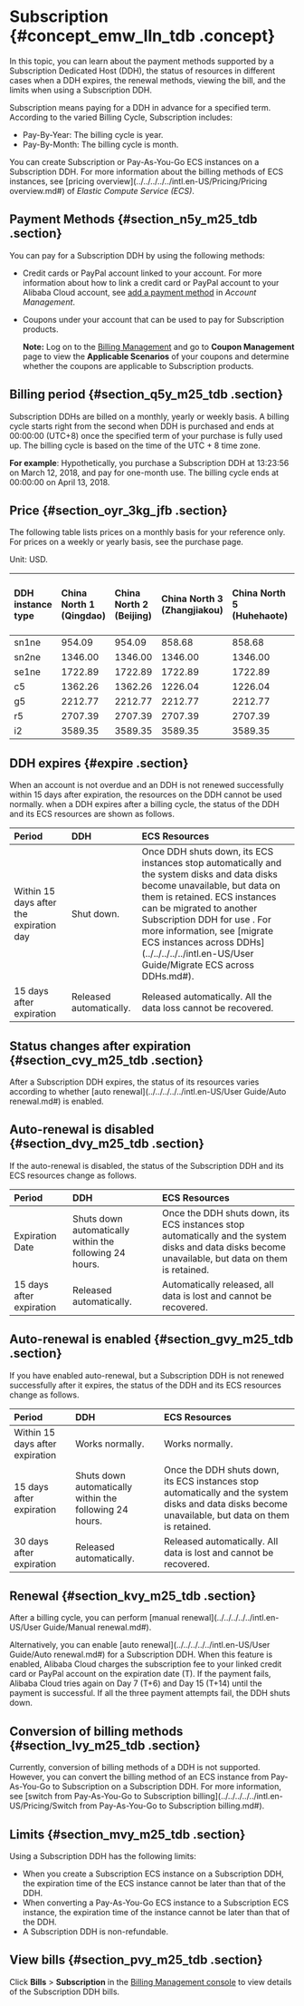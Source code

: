 # Subscription {#concept_emw_lln_tdb .concept}

In this topic, you can learn about the payment methods supported by a Subscription Dedicated Host \(DDH\), the status of resources in different cases when a DDH expires, the renewal methods, viewing the bill, and the limits when using a Subscription DDH.

Subscription means paying for a DDH in advance for a specified term. According to the varied Billing Cycle, Subscription includes:

-   Pay-By-Year: The billing cycle is year.
-   Pay-By-Month: The billing cycle is month.

You can create Subscription or Pay-As-You-Go ECS instances on a Subscription DDH. For more information about the billing methods of ECS instances, see [pricing overview](../../../../../intl.en-US/Pricing/Pricing overview.md#) of *Elastic Compute Service \(ECS\)*.

## Payment Methods {#section_n5y_m25_tdb .section}

You can pay for a Subscription DDH by using the following methods:

-   Credit cards or PayPal account linked to your account. For more information about how to link a credit card or PayPal account to your Alibaba Cloud account, see [add a payment method](https://www.alibabacloud.com/help/zh/doc-detail/50517.html) in *Account Management*.
-   Coupons under your account that can be used to pay for Subscription products.

    **Note:** Log on to the [Billing Management](https://billing.console.aliyun.com/#/expense/outline) and go to **Coupon Management** page to view the **Applicable Scenarios** of your coupons and determine whether the coupons are applicable to Subscription products.


## Billing period {#section_q5y_m25_tdb .section}

Subscription DDHs are billed on a monthly, yearly or weekly basis. A billing cycle starts right from the second when DDH is purchased and ends at 00:00:00 \(UTC+8\) once the specified term of your purchase is fully used up. The billing cycle is based on the time of the UTC + 8 time zone.

**For example**: Hypothetically, you purchase a Subscription DDH at 13:23:56 on March 12, 2018, and pay for one-month use. The billing cycle ends at 00:00:00 on April 13, 2018.

## Price {#section_oyr_3kg_jfb .section}

The following table lists prices on a monthly basis for your reference only. For prices on a weekly or yearly basis, see the purchase page.

Unit: USD.

|DDH instance type|China North 1 \(Qingdao\)|China North 2 \(Beijing\)|China North 3 \(Zhangjiakou\)|China North 5 \(Huhehaote\)|China East 1 \(Hangzhou\)|China East 2 \(Shanghai\)|China South 1 \(Shenzhen\)|US West 1 \(Silicon Valley\)|US East 1 \(Virginia\)|Asia Pacific SE 1 \(Singapore\)|Hong Kong|Asia Pacific NE 1 \(Tokyo\)|US Central 1 \(Frankfurt\)|Middle East 1 \(Dubai\)|Asia Pacific SE 2 \(Sydney\)|Asia Pacific SE 3 \(Kuala Lumpur\)|Asia Pacific SOU 1 \(Mumbai\)|Asia Pacific SE 5 \(Jakarta\)|
|:----------------|:------------------------|:------------------------|:----------------------------|:--------------------------|:------------------------|:------------------------|:-------------------------|:---------------------------|:---------------------|:------------------------------|:--------|:--------------------------|:-------------------------|:----------------------|:---------------------------|:---------------------------------|:----------------------------|:----------------------------|
|sn1ne|954.09|954.09|858.68|858.68|954.09|954.09|954.09|1705.68|1264.21|1585.28|1585.28|1806.02|1557.79|1869.35|1685.62|1506.02|1294.83|1585.28|
|sn2ne|1346.00|1346.00|1346.00|1346.00|1346.00|1346.00|1346.00|1908.50|1449.06|1815.97|1815.97|2035.61|1914.25|2297.12|1963.25|1725.17|1397.47|1815.97|
|se1ne|1722.89|1722.89|1722.89|1722.89|1722.89|1722.89|1722.89|2334.46|2087.06|2516.05|2516.05|2481.97|2481.97|2978.37|2481.97|2390.26|1947.51|2516.05|
|c5|1362.26|1362.26|1226.04|1226.04|1362.26|1362.26|1362.26|2372.57|1758.49|2198.15|2198.15|2519.10|2198.15|2637.79|2198.15|2088.25|1891.11|2198.15|
|g5|2212.77|2212.77|2212.77|2212.77|2212.77|2212.77|2212.77|3004.99|2188.82|2745.30|2745.30|3079.19|2893.69|3472.44|2893.69|2608.05|2311.94|2745.30|
|r5|2707.39|2707.39|2707.39|2707.39|2707.39|2707.39|2707.39|3301.78|2967.89|3561.47|3561.47|3561.47|3561.47|4273.76|3561.47|3383.40|3042.74|3561.47|
|i2|3589.35|3589.35|3589.35|3589.35|3589.35|3589.35|3589.35|3600.96|3265.24|3905.88|3905.88|3784.00|3845.16|4614.28|3905.88|3710.96|3722.84|3905.88|

## DDH expires {#expire .section}

When an account is not overdue and an DDH is not renewed successfully within 15 days after expiration, the resources on the DDH cannot be used normally. when a DDH expires after a billing cycle, the status of the DDH and its ECS resources are shown as follows.

|Period|DDH|ECS Resources|
|:-----|:--|:------------|
|Within 15 days after the expiration day|Shut down.|Once DDH shuts down, its ECS instances stop automatically and the system disks and data disks become unavailable, but data on them is retained. ECS instances can be migrated to another Subscription DDH for use . For more information, see [migrate ECS instances across DDHs](../../../../../intl.en-US/User Guide/Migrate ECS across DDHs.md#).|
|15 days after expiration|Released automatically.|Released automatically. All the data loss cannot be recovered.|

## Status changes after expiration {#section_cvy_m25_tdb .section}

After a Subscription DDH expires, the status of its resources varies according to whether [auto renewal](../../../../../intl.en-US/User Guide/Auto renewal.md#) is enabled.

## Auto-renewal is disabled {#section_dvy_m25_tdb .section}

If the auto-renewal is disabled, the status of the Subscription DDH and its ECS resources change as follows.

|Period|DDH|ECS Resources|
|:-----|:--|:------------|
|Expiration Date|Shuts down automatically within the following 24 hours.|Once the DDH shuts down, its ECS instances stop automatically and the system disks and data disks become unavailable, but data on them is retained.|
|15 days after expiration|Released automatically.|Automatically released, all data is lost and cannot be recovered.|

## Auto-renewal is enabled {#section_gvy_m25_tdb .section}

If you have enabled auto-renewal, but a Subscription DDH is not renewed successfully after it expires, the status of the DDH and its ECS resources change as follows.

|Period|DDH|ECS Resources|
|:-----|:--|:------------|
|Within 15 days after expiration|Works normally.|Works normally.|
|15 days after expiration|Shuts down automatically within the following 24 hours.|Once the DDH shuts down, its ECS instances stop automatically and the system disks and data disks become unavailable, but data on them is retained.|
|30 days after expiration|Released automatically.|Released automatically. All data is lost and cannot be recovered.|

## Renewal {#section_kvy_m25_tdb .section}

After a billing cycle, you can perform [manual renewal](../../../../../intl.en-US/User Guide/Manual renewal.md#).

Alternatively, you can enable [auto renewal](../../../../../intl.en-US/User Guide/Auto renewal.md#) for a Subscription DDH. When this feature is enabled, Alibaba Cloud charges the subscription fee to your linked credit card or PayPal account on the expiration date \(T\). If the payment fails, Alibaba Cloud tries again on Day 7 \(T+6\) and Day 15 \(T+14\) until the payment is successful. If all the three payment attempts fail, the DDH shuts down.

## Conversion of billing methods {#section_lvy_m25_tdb .section}

Currently, conversion of billing methods of a DDH is not supported. However, you can convert the billing method of an ECS instance from Pay-As-You-Go to Subscription on a Subscription DDH. For more information, see [switch from Pay-As-You-Go to Subscription billing](../../../../../intl.en-US/Pricing/Switch from Pay-As-You-Go to Subscription billing.md#).

## Limits {#section_mvy_m25_tdb .section}

Using a Subscription DDH has the following limits:

-   When you create a Subscription ECS instance on a Subscription DDH, the expiration time of the ECS instance cannot be later than that of the DDH.
-   When converting a Pay-As-You-Go ECS instance to a Subscription ECS instance, the expiration time of the instance cannot be later than that of the DDH.
-   A Subscription DDH is non-refundable.

## View bills {#section_pvy_m25_tdb .section}

Click **Bills** \> **Subscription** in the [Billing Management console](https://billing.console.aliyun.com/#/expense/outline) to view details of the Subscription DDH bills.

